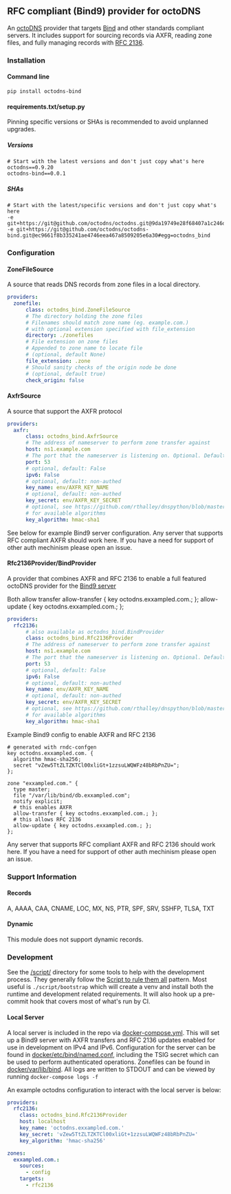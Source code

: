 ## RFC compliant (Bind9) provider for octoDNS

An [octoDNS](https://github.com/octodns/octodns/) provider that targets [Bind](https://www.isc.org/bind/) and other standards compliant servers. It includes support for sourcing records via AXFR, reading zone files, and fully managing records with [RFC 2136](https://datatracker.ietf.org/doc/html/rfc2136).

### Installation

#### Command line

```
pip install octodns-bind
```

#### requirements.txt/setup.py

Pinning specific versions or SHAs is recommended to avoid unplanned upgrades.

##### Versions

```
# Start with the latest versions and don't just copy what's here
octodns==0.9.20
octodns-bind==0.0.1
```

##### SHAs

```
# Start with the latest/specific versions and don't just copy what's here
-e git+https://git@github.com/octodns/octodns.git@9da19749e28f68407a1c246dfdf65663cdc1c422#egg=octodns
-e git+https://git@github.com/octodns/octodns-bind.git@ec9661f8b335241ae4746eea467a8509205e6a30#egg=octodns_bind
```

### Configuration

#### ZoneFileSource

A source that reads DNS records from zone files in a local directory.

```yaml
providers:
  zonefile:
      class: octodns_bind.ZoneFileSource
      # The directory holding the zone files
      # Filenames should match zone name (eg. example.com.)
      # with optional extension specified with file_extension
      directory: ./zonefiles
      # File extension on zone files
      # Appended to zone name to locate file
      # (optional, default None)
      file_extension: .zone
      # Should sanity checks of the origin node be done
      # (optional, default true)
      check_origin: false
```

#### AxfrSource

A source that support the AXFR protocol

```yaml
providers:
  axfr:
      class: octodns_bind.AxfrSource
      # The address of nameserver to perform zone transfer against
      host: ns1.example.com
      # The port that the nameserver is listening on. Optional. Default: 53
      port: 53
      # optional, default: False
      ipv6: False
      # optional, default: non-authed
      key_name: env/AXFR_KEY_NAME
      # optional, default: non-authed
      key_secret: env/AXFR_KEY_SECRET
      # optional, see https://github.com/rthalley/dnspython/blob/master/dns/tsig.py#L78
      # for available algorithms
      key_algorithm: hmac-sha1
```

See below for example Bind9 server configuration. Any server that supports RFC
compliant AXFR should work here. If you have a need for support of other auth
mechinism please open an issue.

#### Rfc2136Provider/BindProvider

A provider that combines AXFR and RFC 2136 to enable a full featured octoDNS
provider for the [Bind9 server](https://www.isc.org/bind/)

Both allow transfer 
  allow-transfer { key octodns.exxampled.com.; };
  allow-update { key octodns.exxampled.com.; };

```yaml
providers:
  rfc2136:
      # also available as octodns_bind.BindProvider
      class: octodns_bind.Rfc2136Provider
      # The address of nameserver to perform zone transfer against
      host: ns1.example.com
      # The port that the nameserver is listening on. Optional. Default: 53
      port: 53
      # optional, default: False
      ipv6: False
      # optional, default: non-authed
      key_name: env/AXFR_KEY_NAME
      # optional, default: non-authed
      key_secret: env/AXFR_KEY_SECRET
      # optional, see https://github.com/rthalley/dnspython/blob/master/dns/tsig.py#L78
      # for available algorithms
      key_algorithm: hmac-sha1
```

Example Bind9 config to enable AXFR and RFC 2136

```
# generated with rndc-confgen
key octodns.exxampled.com. {
  algorithm hmac-sha256;
  secret "vZew5TtZLTZKTCl00xliGt+1zzsuLWQWFz48bRbPnZU=";
};

zone "exxampled.com." {
  type master;
  file "/var/lib/bind/db.exxampled.com";
  notify explicit;
  # this enables AXFR
  allow-transfer { key octodns.exxampled.com.; };
  # this allows RFC 2136
  allow-update { key octodns.exxampled.com.; };
};
```

Any server that supports RFC compliant AXFR and RFC 2136 should work here. If
you have a need for support of other auth mechinism please open an issue.

### Support Information

#### Records

A, AAAA, CAA, CNAME, LOC, MX, NS, PTR, SPF, SRV, SSHFP, TLSA, TXT

#### Dynamic

This module does not support dynamic records.

### Development

See the [/script/](/script/) directory for some tools to help with the development process. They generally follow the [Script to rule them all](https://github.com/github/scripts-to-rule-them-all) pattern. Most useful is `./script/bootstrap` which will create a venv and install both the runtime and development related requirements. It will also hook up a pre-commit hook that covers most of what's run by CI.

#### Local Server

A local server is included in the repo via [docker-compose.yml](/docker-compose.yml). This will set up a Bind9 server with AXFR transfers and RFC 2136 updates enabled for use in development on IPv4 and IPv6. Configuration for the server can be found in [docker/etc/bind/named.conf](docker/etc/bind/named.conf), including the TSIG secret which can be used to perform authenticated operations. Zonefiles can be found in [docker/var/lib/bind](docker/var/lib/bind). All logs are written to STDOUT and can be viewed by running `docker-compose logs -f`

An example octodns configuration to interact with the local server is below:

```yaml
providers:
  rfc2136:
    class: octodns_bind.Rfc2136Provider
    host: localhost
    key_name: 'octodns.exxampled.com.'
    key_secret: 'vZew5TtZLTZKTCl00xliGt+1zzsuLWQWFz48bRbPnZU='
    key_algorithm: 'hmac-sha256'

zones:
  exxampled.com.:
    sources:
      - config
    targets:
      - rfc2136
```
